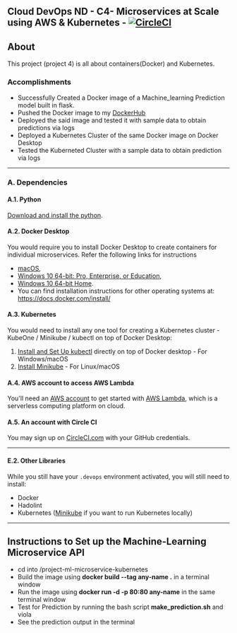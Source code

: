 ## Cloud DevOps ND - C4- Microservices at Scale using AWS & Kubernetes - [![CircleCI](https://dl.circleci.com/status-badge/img/gh/belisky/DevOps_Microservices/tree/master.svg?style=svg)](https://dl.circleci.com/status-badge/redirect/gh/belisky/DevOps_Microservices/tree/master)

## About
This project (project 4) is all about containers(Docker) and Kubernetes.

### Accomplishments
* Successfully Created a Docker image of a Machine_learning Prediction model built in flask.
* Pushed the Docker image to my [DockerHub](https://hub.docker.com/r/nobel001/boston_housing_prediction)
* Deployed the said image and tested it with sample data to obtain predictions via logs
* Deployed a Kubernetes Cluster of the same Docker image on Docker Desktop
* Tested the Kuberneted Cluster with a sample data to obtain prediction via logs

---

### A. Dependencies
#### A.1. Python
[Download and install the python](https://www.python.org/downloads/). 

#### A.2. Docker Desktop
You would require you to install Docker Desktop to create containers for individual microservices. Refer the following links for instructions 
* [macOS](https://docs.docker.com/docker-for-mac/install/), 
* [Windows 10 64-bit: Pro, Enterprise, or Education](https://docs.docker.com/docker-for-windows/install/), 
* [Windows  10 64-bit Home](https://docs.docker.com/toolbox/toolbox_install_windows/). 
* You can find installation instructions for other operating systems at:  https://docs.docker.com/install/

#### A.3. Kubernetes 
You would need to install any one tool for creating a Kubernetes cluster - KubeOne / Minikube / kubectl on top of Docker Desktop:
1. [Install and Set Up kubectl](https://kubernetes.io/docs/tasks/tools/install-kubectl/) directly on top of Docker desktop - For Windows/macOS
2. [Install Minikube](https://kubernetes.io/docs/tasks/tools/install-minikube/) - For Linux/macOS

#### A.4. AWS account to access AWS Lambda
You'll need an [AWS account](https://aws.amazon.com/free/?all-free-tier.&all-free-tier.sort-by=item.additionalFields.SortRank&all-free-tier.sort-order=asc) to get started with [AWS Lambda](https://aws.amazon.com/lambda/), which is a serverless computing platform on cloud.  

#### A.5. An account with Circle CI
You may sign up on [CircleCI.com](https://circleci.com/signup/) with your GitHub credentials. 

---  
 
#### E.2. Other Libraries

While you still have your `.devops` environment activated, you will still need to install:
* Docker
* Hadolint
* Kubernetes ([Minikube](https://kubernetes.io/docs/tasks/tools/install-minikube/) if you want to run Kubernetes locally)

--- 

## Instructions to Set up the Machine-Learning Microservice API
* cd into /project-ml-microservice-kubernetes
* Build the image using **docker build --tag any-name .** in a terminal window
* Run the image using **docker run -d -p 80:80 any-name** in the same terminal window
* Test for Prediction by running the bash script **make_prediction.sh** and viola
* See the prediction output in the terminal

 

